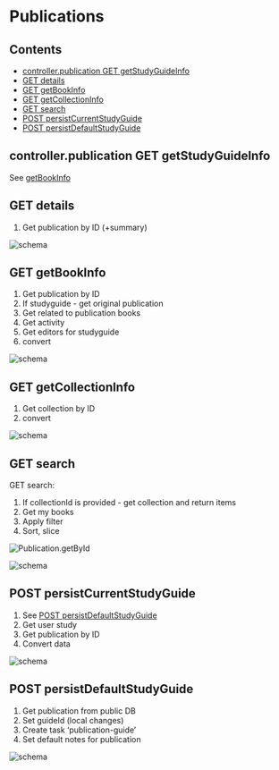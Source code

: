 # Publications

## Contents

* [controller.publication GET getStudyGuideInfo](#controllerpublication-get-getstudyguideinfo)
* [GET details](#get-details)
* [GET getBookInfo](#get-getbookinfo)
* [GET getCollectionInfo](#get-getcollectioninfo)
* [GET search](#get-search)
* [POST persistCurrentStudyGuide](#post-persistcurrentstudyguide)
* [POST persistDefaultStudyGuide](#post-persistdefaultstudyguide)


## controller.publication GET getStudyGuideInfo

See [getBookInfo](#publicationgetgetbookinfo)


## GET details

1. Get publication by ID (+summary)

![schema](../diagrams/Publication.GET.details.png)  


## GET getBookInfo

1. Get publication by ID
1. If studyguide - get original publication
1. Get related to publication books
1. Get activity
1. Get editors for studyguide
1. convert

![schema](../diagrams/Publication.GET.getBookInfo.png)  


## GET getCollectionInfo

1. Get collection by ID
2. convert

![schema](../diagrams/Publication.GET.getCollectionInfo.png)  


## GET search

GET search:

1. If collectionId is provided - get collection and return items
2. Get my books
3. Apply filter
4. Sort, slice


![Publication.getById](../diagrams/Publication.getById.png)

![schema](../diagrams/Publication.GET.search.png)  


## POST persistCurrentStudyGuide

1. See [POST persistDefaultStudyGuide](#publication-post-persistdefaultstudyguide)
2. Get user study
3. Get publication by ID
4. Convert data

![schema](../diagrams/Publication.POST.persistCurrentStudyGuide.png)  


## POST persistDefaultStudyGuide

1. Get publication from public DB
2. Set guideId (local changes)
3. Create task ‘publication-guide’
4. Set default notes for publication

![schema](../diagrams/Publication.POST.persistDefaultStudyGuide.png)  
